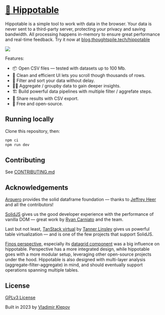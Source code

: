 # [🦛 Hippotable](https://blog.thoughtspile.tech/hippotable/)

Hippotable is a simple tool to work with data in the browser. Your data is never sent to a third-party server, protecting your privacy and saving bandwidth. All processing happens in-memory to ensure great performance and real-time feedback. Try it now at [blog.thoughtspile.tech/hippotable](https://blog.thoughtspile.tech/hippotable/)

![](./docs/hippotable.png)

Features:

- 📦 Open CSV files — tested with datasets up to 100 Mb.
- 🚀 Clean and efficient UI lets you scroll though thousands of rows.
- 🔎 Filter and sort your data without delay.
- 👩‍🔬 Aggregate / groupby data to gain deeper insights.
- 🏗️ Build powerful data pipelines with multiple filter / aggrefate steps.
- 💾 Share results with CSV export.
- 💯 Free and open-source.

## Running locally

Clone this repository, then:

```sh
npm ci
npm run dev
```

## Contributing

See [CONTRIBUTING.md](./CONTRIBUTING.md)

## Acknowledgements

[Arquero](https://github.com/uwdata/arquero) provides the solid dataframe foundation — thanks to [Jeffrey Heer](https://twitter.com/jeffrey_heer) and all the contributors!

[SolidJS](https://github.com/solidjs/solid/) gives us the good developer experience with the performance of vanilla DOM — great work by [Ryan Carniato](https://twitter.com/RyanCarniato) and the team.

Last but not least, [TanStack virtual](https://github.com/TanStack/virtual) by [Tanner Linsley](https://twitter.com/tannerlinsley) gives us powerful table virtualization — and is one of the few projects that support SolidJS.

[Finos perspective,](https://github.com/finos/perspective) especially its [datagrid component](https://perspective.finos.org/block/?example=editable) was a big influence on hippotable. Perspective has a more integrated design, while hippotable goes with a more modular setup, leveraging other open-source projects under the hood. Hippotable is also designed with multi-layer analysis (aggregate-filter-aggregate) in mind, and should eventually support operations spanning multiple tables.

## License

[GPLv3 License](./LICENSE)

Built in 2023 by [Vladimir Klepov](https://blog.thoughtspile.tech/)
